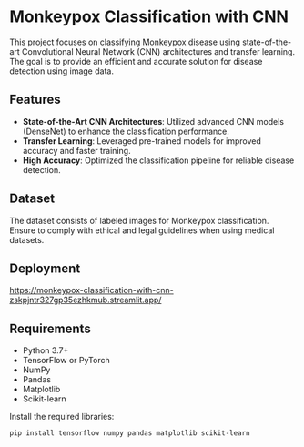 # Monkeypox Classification with CNN

This project focuses on classifying Monkeypox disease using state-of-the-art Convolutional Neural Network (CNN) architectures and transfer learning. The goal is to provide an efficient and accurate solution for disease detection using image data.

## Features
- **State-of-the-Art CNN Architectures**: Utilized advanced CNN models (DenseNet) to enhance the classification performance.
- **Transfer Learning**: Leveraged pre-trained models for improved accuracy and faster training.
- **High Accuracy**: Optimized the classification pipeline for reliable disease detection.

## Dataset
The dataset consists of labeled images for Monkeypox classification. Ensure to comply with ethical and legal guidelines when using medical datasets.

## Deployment
https://monkeypox-classification-with-cnn-zskpjntr327gp35ezhkmub.streamlit.app/

## Requirements
- Python 3.7+
- TensorFlow or PyTorch
- NumPy
- Pandas
- Matplotlib
- Scikit-learn

Install the required libraries:
```bash
pip install tensorflow numpy pandas matplotlib scikit-learn
